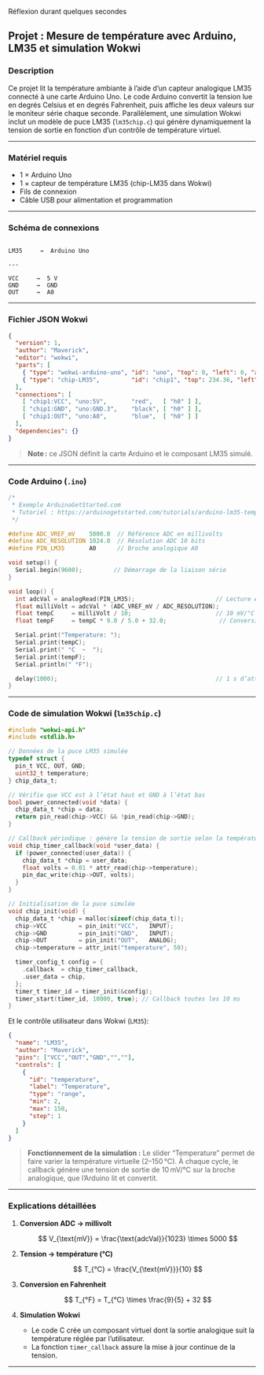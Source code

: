Réflexion durant quelques secondes


## Projet : Mesure de température avec Arduino, LM35 et simulation Wokwi

### Description  
Ce projet lit la température ambiante à l’aide d’un capteur analogique LM35 connecté à une carte Arduino Uno. Le code Arduino convertit la tension lue en degrés Celsius et en degrés Fahrenheit, puis affiche les deux valeurs sur le moniteur série chaque seconde. Parallèlement, une simulation Wokwi inclut un modèle de puce LM35 (`lm35chip.c`) qui génère dynamiquement la tension de sortie en fonction d’un contrôle de température virtuel.

---

### Matériel requis  
- 1 × Arduino Uno  
- 1 × capteur de température LM35 (chip-LM35 dans Wokwi)  
- Fils de connexion  
- Câble USB pour alimentation et programmation  

---

### Schéma de connexions  
```

LM35     →  Arduino Uno

---

VCC     →  5 V
GND     →  GND
OUT     →  A0

````

---

### Fichier JSON Wokwi  
```json
{
  "version": 1,
  "author": "Maverick",
  "editor": "wokwi",
  "parts": [
    { "type": "wokwi-arduino-uno", "id": "uno", "top": 0, "left": 0, "attrs": {} },
    { "type": "chip-LM35",         "id": "chip1", "top": 234.36, "left": 229.47, "attrs": {} }
  ],
  "connections": [
    [ "chip1:VCC", "uno:5V",       "red",   [ "h0" ] ],
    [ "chip1:GND", "uno:GND.3",    "black", [ "h0" ] ],
    [ "chip1:OUT", "uno:A0",       "blue",  [ "h0" ] ]
  ],
  "dependencies": {}
}
````

> **Note :** ce JSON définit la carte Arduino et le composant LM35 simulé.

---

### Code Arduino (`.ino`)

```cpp
/*
 * Exemple ArduinoGetStarted.com
 * Tutoriel : https://arduinogetstarted.com/tutorials/arduino-lm35-temperature-sensor
 */

#define ADC_VREF_mV    5000.0  // Référence ADC en millivolts
#define ADC_RESOLUTION 1024.0  // Résolution ADC 10 bits
#define PIN_LM35       A0      // Broche analogique A0

void setup() {
  Serial.begin(9600);         // Démarrage de la liaison série
}

void loop() {
  int adcVal = analogRead(PIN_LM35);                       // Lecture ADC
  float milliVolt = adcVal * (ADC_VREF_mV / ADC_RESOLUTION);  
  float tempC     = milliVolt / 10;                        // 10 mV/°C
  float tempF     = tempC * 9.0 / 5.0 + 32.0;               // Conversion en °F

  Serial.print("Temperature: ");
  Serial.print(tempC);
  Serial.print(" °C  ~  ");
  Serial.print(tempF);
  Serial.println(" °F");

  delay(1000);                                             // 1 s d’attente
}
```

---

### Code de simulation Wokwi (`lm35chip.c`)

```c
#include "wokwi-api.h"
#include <stdlib.h>

// Données de la puce LM35 simulée
typedef struct {
  pin_t VCC, OUT, GND;
  uint32_t temperature;
} chip_data_t;

// Vérifie que VCC est à l’état haut et GND à l’état bas
bool power_connected(void *data) {
  chip_data_t *chip = data;
  return pin_read(chip->VCC) && !pin_read(chip->GND);
}

// Callback périodique : génère la tension de sortie selon la température
void chip_timer_callback(void *user_data) {
  if (power_connected(user_data)) {
    chip_data_t *chip = user_data;
    float volts = 0.01 * attr_read(chip->temperature);  
    pin_dac_write(chip->OUT, volts);
  }
}

// Initialisation de la puce simulée
void chip_init(void) {
  chip_data_t *chip = malloc(sizeof(chip_data_t));
  chip->VCC         = pin_init("VCC",   INPUT);
  chip->GND         = pin_init("GND",   INPUT);
  chip->OUT         = pin_init("OUT",   ANALOG);
  chip->temperature = attr_init("temperature", 50);

  timer_config_t config = {
    .callback  = chip_timer_callback,
    .user_data = chip,
  };
  timer_t timer_id = timer_init(&config);
  timer_start(timer_id, 10000, true); // Callback toutes les 10 ms
}
```

Et le contrôle utilisateur dans Wokwi (`LM35`):

```json
{
  "name": "LM35",
  "author": "Maverick",
  "pins": ["VCC","OUT","GND","",""],
  "controls": [
    {
      "id": "temperature",
      "label": "Temperature",
      "type": "range",
      "min": 2,
      "max": 150,
      "step": 1
    }
  ]
}
```

> **Fonctionnement de la simulation :**
> Le slider “Temperature” permet de faire varier la température virtuelle (2–150 °C). À chaque cycle, le callback génère une tension de sortie de 10 mV/°C sur la broche analogique, que l’Arduino lit et convertit.

---

### Explications détaillées

1. **Conversion ADC → millivolt**

   $$
     V_{\text{mV}} = \frac{\text{adcVal}}{1023} \times 5000
   $$

2. **Tension → température (°C)**

   $$
     T_{°C} = \frac{V_{\text{mV}}}{10}
   $$

3. **Conversion en Fahrenheit**

   $$
     T_{°F} = T_{°C} \times \frac{9}{5} + 32
   $$

4. **Simulation Wokwi**

   * Le code C crée un composant virtuel dont la sortie analogique suit la température réglée par l’utilisateur.
   * La fonction `timer_callback` assure la mise à jour continue de la tension.

---


